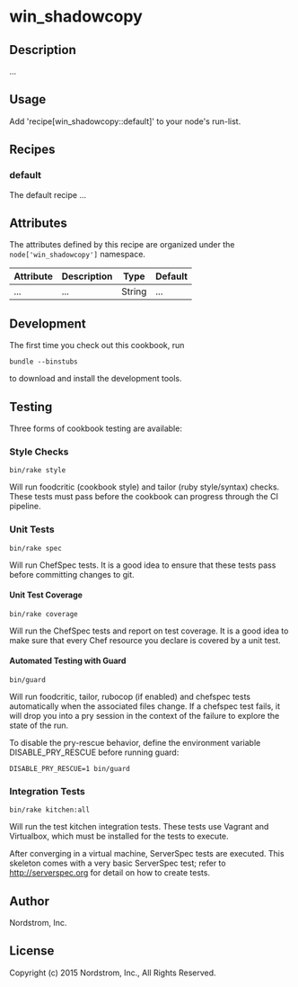 # win_shadowcopy

## Description

...

## Usage

Add 'recipe[win_shadowcopy::default]' to your node's run-list.

## Recipes

### default

The default recipe ...

## Attributes

The attributes defined by this recipe are organized under the
`node['win_shadowcopy']` namespace.

Attribute | Description | Type   | Default
----------|-------------|--------|--------
...       | ...         | String | ...

## Development

The first time you check out this cookbook, run

    bundle --binstubs

to download and install the development tools.

## Testing

Three forms of cookbook testing are available:

### Style Checks

    bin/rake style

Will run foodcritic (cookbook style) and tailor (ruby style/syntax)
checks. These tests must pass before the cookbook can progress
through the CI pipeline.

### Unit Tests

    bin/rake spec

Will run ChefSpec tests.  It is a good idea to ensure that these
tests pass before committing changes to git.

#### Unit Test Coverage

    bin/rake coverage

Will run the ChefSpec tests and report on test coverage.  It is a
good idea to make sure that every Chef resource you declare is covered
by a unit test.

#### Automated Testing with Guard

    bin/guard

Will run foodcritic, tailor, rubocop (if enabled) and chefspec tests
automatically when the associated files change.  If a chefspec test
fails, it will drop you into a pry session in the context of the
failure to explore the state of the run.

To disable the pry-rescue behavior, define the environment variable
DISABLE_PRY_RESCUE before running guard:

    DISABLE_PRY_RESCUE=1 bin/guard

### Integration Tests

    bin/rake kitchen:all

Will run the test kitchen integration tests.  These tests use Vagrant
and Virtualbox, which must be installed for the tests to execute.

After converging in a virtual machine, ServerSpec tests are executed.
This skeleton comes with a very basic ServerSpec test; refer to
http://serverspec.org for detail on how to create tests.

## Author

Nordstrom, Inc.

## License

Copyright (c) 2015 Nordstrom, Inc., All Rights Reserved.
